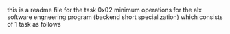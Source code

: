 this is a readme file for the task 0x02 minimum operations for the alx software engneering program (backend short specialization) which consists of 1 task as follows